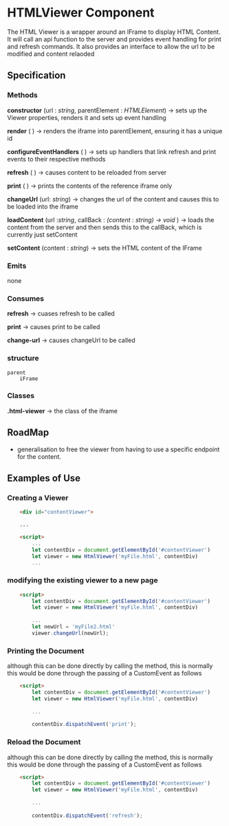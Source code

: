 # HTMLViewer Component

The HTML Viewer is a wrapper around an IFrame to display  HTML Content. It will call an api function to the server and provides event handling for print and refresh commands. It also provides an interface to allow the url to be modified and content relaoded

## Specification

### Methods

**constructor** (url : *string*, parentElement : *HTMLElement*) -> sets up the Viewer properties, renders it and sets up event handling

**render** ( ) -> renders the iframe into parentElement, ensuring it has a unique id

**configureEventHandlers** ( ) -> sets up handlers that link refresh and print events to their respective methods

**refresh** ( ) -> causes content to be reloaded from server

**print** ( ) -> prints the contents of the reference iframe only

**changeUrl** (url: *string*) -> changes the url of the content and causes this to be loaded into the iframe

**loadContent** (url :*string*, callBack : *(content : string) -> void* ) -> loads the content from the server and then sends this to the callBack, which is currently just setContent

**setContent** (content : *string*) -> sets the HTML content of the IFrame

### Emits

none 

### Consumes 

**refresh** -> cuases refresh to be called

**print** -> causes print to be called

**change-url** -> causes changeUrl to be called

### structure
```
parent
    iFrame
```

### Classes
 **.html-viewer** -> the class of the iframe

## RoadMap
- generalisation to free the viewer from having to use a specific endpoint for the content.  

## Examples of Use

### Creating a Viewer
```html
    <div id="contentViewer">

    ...

    <script>
        ...
        let contentDiv = document.getElementById('#contentViewer')
        let viewer = new HtmlViewer('myFile.html', contentDiv)
        ...    

```

### modifying the existing viewer to a new page

```html
    <script>
        let contentDiv = document.getElementById('#contentViewer')
        let viewer = new HtmlViewer('myFile.html', contentDiv)
        
        ...
        let newUrl = 'myFile2.html'
        viewer.changeUrl(newUrl);
```

### Printing the Document

although this can be done directly by calling the method, this is normally this would be done through the passing of a CustomEvent as follows

```html
    <script>
        let contentDiv = document.getElementById('#contentViewer')
        let viewer = new HtmlViewer('myFile.html', contentDiv)
        
        ...
        
        contentDiv.dispatchEvent('print');

```

### Reload the Document

although this can be done directly by calling the method, this is normally this would be done through the passing of a CustomEvent as follows

```html
    <script>
        let contentDiv = document.getElementById('#contentViewer')
        let viewer = new HtmlViewer('myFile.html', contentDiv)
        
        ...
        
        contentDiv.dispatchEvent('refresh');

```
